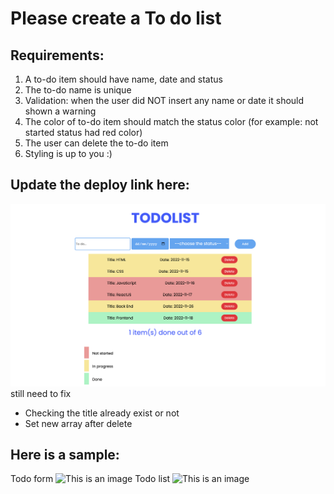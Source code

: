 # Please create a To do list

## Requirements:

1. A to-do item should have name, date and status
2. The to-do name is unique
3. Validation: when the user did NOT insert any name or date it should shown a warning
4. The color of to-do item should match the status color (for example: not started status had red color)
5. The user can delete the to-do item
6. Styling is up to you :)

## Update the deploy link here:

![This is my work until now](./screenshots/My_Screenshot.png)
still need to fix

- Checking the title already exist or not
- Set new array after delete

## Here is a sample:

Todo form
![This is an image](./screenshots/todoform.png)
Todo list
![This is an image](./screenshots/todolist.png)
